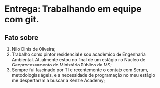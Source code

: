 # Entrega: Trabalhando em equipe com git.

## Fato sobre <Nilo>

1. Nilo Dinis de Oliveira;
2. Trabalho como pintor residencial e sou acadêmico de Engenharia Ambiental. Atualmente estou no final de um estágio no Núcleo de Geoprocessamento do Ministério Público de MS;
3. Sempre fui fascinado por TI e recentemente o contato com Scrum, metodologias ágeis, e a necessidade de programação no meu estágio me despertaram a buscar a Kenzie Academy;

